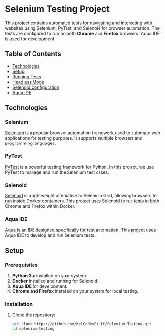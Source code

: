 # Selenium Testing Project

This project contains automated tests for navigating and interacting with websites using Selenium, PyTest, and Selenoid for browser automation. The tests are configured to run on both **Chrome** and **Firefox** browsers. Aqua IDE is used for development.

## Table of Contents
- [Technologies](#technologies)
- [Setup](#setup)
- [Running Tests](#running-tests)
- [Headless Mode](#headless-mode)
- [Selenoid Configuration](#selenoid-configuration)
- [Aqua IDE](#aqua-ide)

## Technologies

### Selenium
[Selenium](https://www.selenium.dev/) is a popular browser automation framework used to automate web applications for testing purposes. It supports multiple browsers and programming languages.

### PyTest
[PyTest](https://pytest.org/) is a powerful testing framework for Python. In this project, we use PyTest to manage and run the Selenium test cases.

### Selenoid
[Selenoid](https://aerokube.com/selenoid/) is a lightweight alternative to Selenium Grid, allowing browsers to run inside Docker containers. This project uses Selenoid to run tests in both Chrome and Firefox within Docker.

### Aqua IDE
[Aqua](https://aqua.cloud/) is an IDE designed specifically for test automation. This project uses Aqua IDE to develop and run Selenium tests.

## Setup

### Prerequisites

1. **Python 3.x** installed on your system.
2. **Docker** installed and running for Selenoid.
3. **Aqua IDE** for development.
4. **Chrome and Firefox** installed on your system for local testing.

### Installation

1. Clone the repository:
   ```bash
   git clone https://github.com/KelCodesStuff/Selenium-Testing.git
   cd selenium-testing

